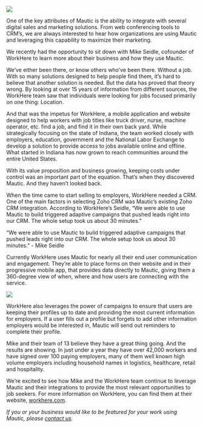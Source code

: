 ![](https://www.mautic.org/wp-content/uploads/2017/04/WorkhereJobSearch-1024x512.jpg)


One of the key attributes of Mautic is the ability to integrate with several digital sales and marketing solutions. From web conferencing tools to CRM’s, we are always interested to hear how organizations are using Mautic and leveraging this capability to maximize their marketing. 

We recently had the opportunity to sit down with Mike Seidle, cofounder of WorkHere to learn more about their business and how they use Mautic.

We’ve either been there, or know others who’ve been there. Without a job. With so many solutions designed to help people find them, it’s hard to believe that another solution is needed. But the data has proved that theory wrong. By looking at over 15 years of information from different sources, the WorkHere team saw that individuals were looking for jobs focused primarily on one thing: Location.

And that was the impetus for WorkHere, a mobile application and website designed to help workers with job titles like truck driver, nurse, machine operator, etc. find a job, and find it in their own back yard. While strategically focusing on the state of Indiana, the team worked closely with employers, education, government and the National Labor Exchange to develop a solution to provide access to jobs available online and offline. What started in Indiana has now grown to reach communities around the entire United States.

With its value proposition and business growing, keeping costs under control was an important part of the equation. That’s when they discovered Mautic. And they haven’t looked back. 

When the time came to start selling to employers, WorkHere needed a CRM. One of the main factors in selecting Zoho CRM was Mautic’s existing Zoho CRM integration. According to WorkHere’s Seidle, “We were able to use Mautic to build triggered adaptive campaigns that pushed leads right into our CRM. The whole setup took us about 30 minutes.”


> 
“We were able to use Mautic to build triggered adaptive campaigns that pushed leads right into our CRM. The whole setup took us about 30 minutes.” - Mike Seidle


Currently WorkHere uses Mautic for nearly all their end user communication and engagement. They’re able to place forms on their website and in their progressive mobile app, that provides data directly to Mautic, giving them a 360-degree view of when, where and how users are connecting with the service.

![](https://www.mautic.org/wp-content/uploads/2017/03/WorkhereGraphic_WP-1024x512.png)


WorkHere also leverages the power of campaigns to ensure that users are keeping their profiles up to date and providing the most current information for employers. If a user fills out a profile but forgets to add other information employers would be interested in, Mautic will send out reminders to complete their profile.

Mike and their team of 13 believe they have a great thing going. And the results are showing. In just under a year they have over 42,000 workers and have signed over 100 paying employers, many of them well known high volume employers including household names in logistics, healthcare, retail and hospitality. 

We’re excited to see how Mike and the WorkHere team continue to leverage Mautic and their integrations to provide the most relevant opportunities to job seekers. For more information on WorkHere, you can find them at their website, [workhere.com](http://www.workhere.com). 



*If you or your business would like to be featured for your work using Mautic, please [contact us](mailto:info@mautic.org).*